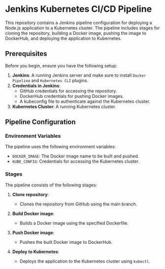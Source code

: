 # Jenkins Kubernetes CI/CD Pipeline

This repository contains a Jenkins pipeline configuration for deploying a Node.js application to a Kubernetes cluster. The pipeline includes stages for cloning the repository, building a Docker image, pushing the image to DockerHub, and deploying the application to Kubernetes.

## Prerequisites

Before you begin, ensure you have the following setup:

1. **Jenkins**: A running Jenkins server and make sure to install `Docker Pipeline` and `Kubernetes CLI` plugins.
2. **Credentials in Jenkins**:
   - GitHub credentials for accessing the repository.
   - DockerHub credentials for pushing Docker images.
   - A kubeconfig file to authenticate against the Kubernetes cluster.
3. **Kubernetes Cluster**: A running Kubernetes cluster.

## Pipeline Configuration

### Environment Variables

The pipeline uses the following environment variables:

- `DOCKER_IMAGE`: The Docker image name to be built and pushed.
- `KUBE_CONFIG`: Credentials for accessing the Kubernetes cluster.

### Stages

The pipeline consists of the following stages:

1. **Clone repository**:

   - Clones the repository from GitHub using the main branch.

2. **Build Docker image**:

   - Builds a Docker image using the specified Dockerfile.

3. **Push Docker image**:

   - Pushes the built Docker image to DockerHub.

4. **Deploy to Kubernetes**:
   - Deploys the application to the Kubernetes cluster using `kubectl`.
